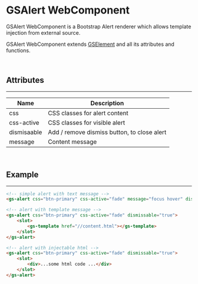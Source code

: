# GSAlert WebComponent

GSAlert WebComponent is a Bootstrap Alert renderer which allows template injection from external source.

GSAlert WebComponent extends [GSElement](../base/GSElement.md) and all its attributes and functions.

<br>

## Attributes 
---

| Name               | Description                                              |
|--------------------|----------------------------------------------------------|
| css                | CSS classes for alert content                            |
| css-active         | CSS classes for visible alert                            | 
| dismisaable        | Add / remove dismiss button, to close alert              |
| message            | Content message                                          | 

<br>

## Example
---

```html
<!-- simple alert with text message -->
<gs-alert css="btn-primary" css-active="fade" message="focus hover" dismissable="true"></gs-alert>

<!-- alert with template message -->
<gs-alert css="btn-primary" css-active="fade" dismissable="true">
    <slot>
        <gs-template href="//content.html"></gs-template>
    </slot>
</gs-alert>

<!-- alert with injectable html -->
<gs-alert css="btn-primary" css-active="fade" dismissable="true">
    <slot>
        <div>...some html code ...</div>
    </slot>
</gs-alert>

```